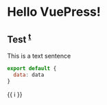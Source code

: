 # Hello VuePress!

## Test <sup>[t](#1)</sup>

This is a text sentence

```js
export default {
  data: data
}
```

<p v-for="i in 3">{{ i }}</p>

<span id="1"></span>